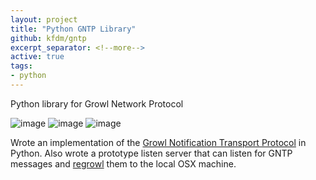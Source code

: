 ```yaml
---
layout: project
title: "Python GNTP Library"
github: kfdm/gntp
excerpt_separator: <!--more-->
active: true
tags:
- python
---
```


Python library for Growl Network Protocol
<!--more-->

![image](https://img.shields.io/github/license/kfdm/gntp.svg)
![image](https://img.shields.io/github/issues/kfdm/gntp.svg)
![image](https://img.shields.io/pypi/v/gntp.svg)

Wrote an implementation of the [Growl Notification Transport Protocol](http://www.growlforwindows.com/gfw/help/gntp.aspx) in Python.  Also wrote a prototype listen server that can listen for GNTP messages and [regrowl](https://github.com/kfdm/gntp-regrowl) them to the local OSX machine.
